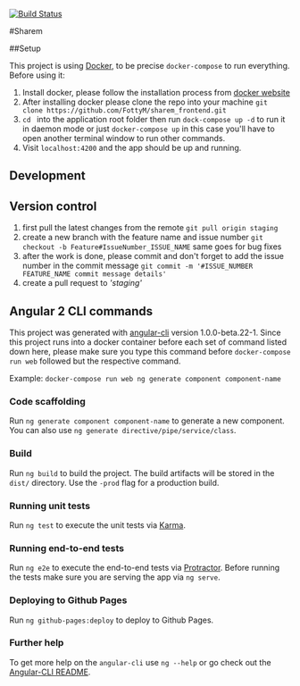 [![Build Status](https://travis-ci.com/FottyM/sharem_frontend.svg?token=ezxbwzx4yzRF7YSKWEAV&branch=master)](https://travis-ci.com/FottyM/sharem_frontend)

#Sharem

##Setup

This project is using [Docker](https://docs.docker.com/), to be precise `docker-compose` to run everything.
Before using it:

1. Install docker, please follow the installation process from [docker website](https://www.docker.com/products/overview)
2. After installing docker please clone the repo into your machine `git clone https://github.com/FottyM/sharem_frontend.git`
3. `cd ` into the application root folder then run `dock-compose up -d` to run it in daemon mode or just `docker-compose up` in this case you'll have to open another terminal window to run other commands.
4. Visit `localhost:4200` and the app should be up and running.

## Development 

## Version control
 
 1. first pull the latest changes from the remote `git pull origin staging`
 2. create a new branch with the feature name and issue number `git checkout -b Feature#IssueNumber_ISSUE_NAME` same goes for bug fixes 
 3. after the work is done, please commit and don't forget to add the issue number in the commit message `git commit -m '#ISSUE_NUMBER FEATURE_NAME commit message details'`
 4. create a pull request to _'staging'_
 
## Angular 2 CLI commands 

This project was generated with [angular-cli](https://github.com/angular/angular-cli) version 1.0.0-beta.22-1.
Since this project runs into a docker container before each set of command listed down here, please make sure you type this command before `docker-compose run web` followed but the respective command.

Example: `docker-compose run web ng generate component component-name `

### Code scaffolding

Run `ng generate component component-name` to generate a new component. You can also use `ng generate directive/pipe/service/class`.

### Build

Run `ng build` to build the project. The build artifacts will be stored in the `dist/` directory. Use the `-prod` flag for a production build.

### Running unit tests

Run `ng test` to execute the unit tests via [Karma](https://karma-runner.github.io).

### Running end-to-end tests

Run `ng e2e` to execute the end-to-end tests via [Protractor](http://www.protractortest.org/).
Before running the tests make sure you are serving the app via `ng serve`.

### Deploying to Github Pages

Run `ng github-pages:deploy` to deploy to Github Pages.

### Further help

To get more help on the `angular-cli` use `ng --help` or go check out the [Angular-CLI README](https://github.com/angular/angular-cli/blob/master/README.md).

